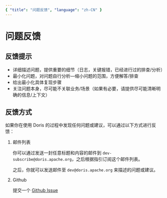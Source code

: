```yaml
---
{ "title": "问题反馈", "language": "zh-CN" }
---
```


<!--
Licensed to the Apache Software Foundation (ASF) under one
or more contributor license agreements.  See the NOTICE file
distributed with this work for additional information
regarding copyright ownership.  The ASF licenses this file
to you under the Apache License, Version 2.0 (the
"License"); you may not use this file except in compliance
with the License.  You may obtain a copy of the License at

  http://www.apache.org/licenses/LICENSE-2.0

Unless required by applicable law or agreed to in writing,
software distributed under the License is distributed on an
"AS IS" BASIS, WITHOUT WARRANTIES OR CONDITIONS OF ANY
KIND, either express or implied.  See the License for the
specific language governing permissions and limitations
under the License.
-->

# 问题反馈

## 反馈提示

- 详细描述问题，提供重要的细节（日志，关键报错，已经进行过的排查/分析）
- 最小化问题，对问题自行分析—缩小问题的范围，方便解答/排查
- 给出最小化具体复现步骤
- 关注问题本身，尽可能不关联业务/场景（如果有必要，请提供尽可能清晰明确的信息/上下文）

## 反馈方式

如果你在使用 Doris 的过程中发现任何问题或建议，可以通过以下方式进行反馈：

1. 邮件列表

   你可以通过发送一封任意标题和内容的邮件到 `dev-subscribe@doris.apache.org`，之后根据指引订阅这个邮件列表。

   之后，你就可以发送邮件至 `dev@doris.apache.org` 来描述的问题或建议。

2. Github

   提交一个 [Github Issue](https://github.com/apache/doris/issues/new/choose)
